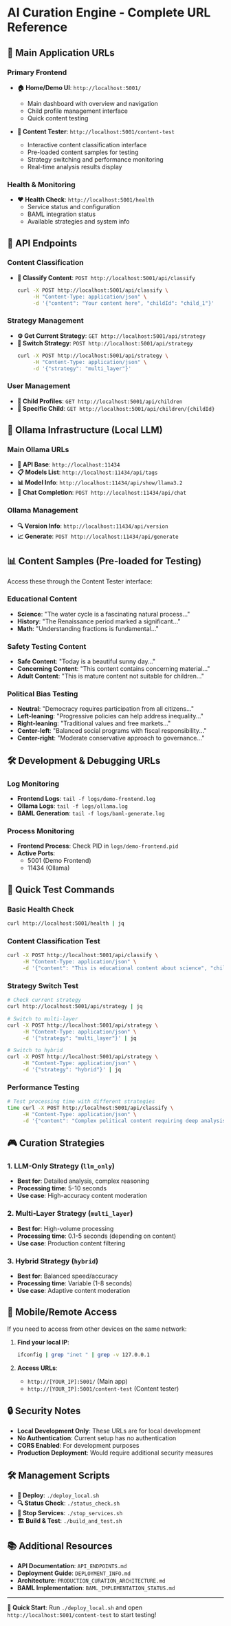 # AI Curation Engine - Complete URL Reference

## 🎯 Main Application URLs

### Primary Frontend
- **🏠 Home/Demo UI**: `http://localhost:5001/`
  - Main dashboard with overview and navigation
  - Child profile management interface
  - Quick content testing

- **🧪 Content Tester**: `http://localhost:5001/content-test`
  - Interactive content classification interface
  - Pre-loaded content samples for testing
  - Strategy switching and performance monitoring
  - Real-time analysis results display

### Health & Monitoring
- **❤️ Health Check**: `http://localhost:5001/health`
  - Service status and configuration
  - BAML integration status
  - Available strategies and system info

## 🔧 API Endpoints

### Content Classification
- **🤖 Classify Content**: `POST http://localhost:5001/api/classify`
  ```bash
  curl -X POST http://localhost:5001/api/classify \
       -H "Content-Type: application/json" \
       -d '{"content": "Your content here", "childId": "child_1"}'
  ```

### Strategy Management
- **⚙️ Get Current Strategy**: `GET http://localhost:5001/api/strategy`
- **🔄 Switch Strategy**: `POST http://localhost:5001/api/strategy`
  ```bash
  curl -X POST http://localhost:5001/api/strategy \
       -H "Content-Type: application/json" \
       -d '{"strategy": "multi_layer"}'
  ```

### User Management
- **👥 Child Profiles**: `GET http://localhost:5001/api/children`
- **👤 Specific Child**: `GET http://localhost:5001/api/children/{childId}`

## 🦙 Ollama Infrastructure (Local LLM)

### Main Ollama URLs
- **🔗 API Base**: `http://localhost:11434`
- **📋 Models List**: `http://localhost:11434/api/tags`
- **📊 Model Info**: `http://localhost:11434/api/show/llama3.2`
- **💬 Chat Completion**: `POST http://localhost:11434/api/chat`

### Ollama Management
- **🔍 Version Info**: `http://localhost:11434/api/version`
- **📈 Generate**: `POST http://localhost:11434/api/generate`

## 📊 Content Samples (Pre-loaded for Testing)

Access these through the Content Tester interface:

### Educational Content
- **Science**: "The water cycle is a fascinating natural process..."
- **History**: "The Renaissance period marked a significant..."
- **Math**: "Understanding fractions is fundamental..."

### Safety Testing Content
- **Safe Content**: "Today is a beautiful sunny day..."
- **Concerning Content**: "This content contains concerning material..."
- **Adult Content**: "This is mature content not suitable for children..."

### Political Bias Testing
- **Neutral**: "Democracy requires participation from all citizens..."
- **Left-leaning**: "Progressive policies can help address inequality..."
- **Right-leaning**: "Traditional values and free markets..."
- **Center-left**: "Balanced social programs with fiscal responsibility..."
- **Center-right**: "Moderate conservative approach to governance..."

## 🛠️ Development & Debugging URLs

### Log Monitoring
- **Frontend Logs**: `tail -f logs/demo-frontend.log`
- **Ollama Logs**: `tail -f logs/ollama.log`
- **BAML Generation**: `tail -f logs/baml-generate.log`

### Process Monitoring
- **Frontend Process**: Check PID in `logs/demo-frontend.pid`
- **Active Ports**: 
  - 5001 (Demo Frontend)
  - 11434 (Ollama)

## 🚀 Quick Test Commands

### Basic Health Check
```bash
curl http://localhost:5001/health | jq
```

### Content Classification Test
```bash
curl -X POST http://localhost:5001/api/classify \
     -H "Content-Type: application/json" \
     -d '{"content": "This is educational content about science", "childId": "child_1"}' | jq
```

### Strategy Switch Test
```bash
# Check current strategy
curl http://localhost:5001/api/strategy | jq

# Switch to multi-layer
curl -X POST http://localhost:5001/api/strategy \
     -H "Content-Type: application/json" \
     -d '{"strategy": "multi_layer"}' | jq

# Switch to hybrid
curl -X POST http://localhost:5001/api/strategy \
     -H "Content-Type: application/json" \
     -d '{"strategy": "hybrid"}' | jq
```

### Performance Testing
```bash
# Test processing time with different strategies
time curl -X POST http://localhost:5001/api/classify \
     -H "Content-Type: application/json" \
     -d '{"content": "Complex political content requiring deep analysis", "childId": "child_1"}'
```

## 🎮 Curation Strategies

### 1. LLM-Only Strategy (`llm_only`)
- **Best for**: Detailed analysis, complex reasoning
- **Processing time**: 5-10 seconds
- **Use case**: High-accuracy content moderation

### 2. Multi-Layer Strategy (`multi_layer`)
- **Best for**: High-volume processing
- **Processing time**: 0.1-5 seconds (depending on content)
- **Use case**: Production content filtering

### 3. Hybrid Strategy (`hybrid`)
- **Best for**: Balanced speed/accuracy
- **Processing time**: Variable (1-8 seconds)
- **Use case**: Adaptive content moderation

## 📱 Mobile/Remote Access

If you need to access from other devices on the same network:

1. **Find your local IP**:
   ```bash
   ifconfig | grep "inet " | grep -v 127.0.0.1
   ```

2. **Access URLs**:
   - `http://[YOUR_IP]:5001/` (Main app)
   - `http://[YOUR_IP]:5001/content-test` (Content tester)

## 🔒 Security Notes

- **Local Development Only**: These URLs are for local development
- **No Authentication**: Current setup has no authentication
- **CORS Enabled**: For development purposes
- **Production Deployment**: Would require additional security measures

## 🛠️ Management Scripts

- **🚀 Deploy**: `./deploy_local.sh`
- **🔍 Status Check**: `./status_check.sh`
- **🛑 Stop Services**: `./stop_services.sh`
- **🏗️ Build & Test**: `./build_and_test.sh`

## 📚 Additional Resources

- **API Documentation**: `API_ENDPOINTS.md`
- **Deployment Guide**: `DEPLOYMENT_INFO.md`
- **Architecture**: `PRODUCTION_CURATION_ARCHITECTURE.md`
- **BAML Implementation**: `BAML_IMPLEMENTATION_STATUS.md`

---

**🎉 Quick Start**: Run `./deploy_local.sh` and open `http://localhost:5001/content-test` to start testing!
